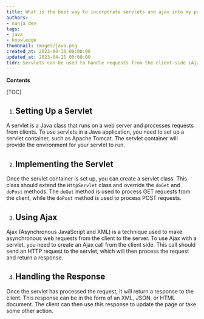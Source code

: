 ```yaml
---
title: What is the best way to incorporate servlets and ajax into my project?
authors:
- nanja_dev
tags:
- java
- knowledge
thumbnail: images/java.png
created_at: 2023-04-15 00:00:00
updated_at: 2023-04-15 00:00:00
tldr: Servlets can be used to handle requests from the client-side (Ajax) and respond with dynamic data.
---
```


**Contents**

[TOC]

1. ## Setting Up a Servlet
A servlet is a Java class that runs on a web server and processes requests from clients. To use servlets in a Java application, you need to set up a servlet container, such as Apache Tomcat. The servlet container will provide the environment for your servlet to run.

2. ## Implementing the Servlet
Once the servlet container is set up, you can create a servlet class. This class should extend the `HttpServlet` class and override the `doGet` and `doPost` methods. The `doGet` method is used to process GET requests from the client, while the `doPost` method is used to process POST requests.

3. ## Using Ajax
Ajax (Asynchronous JavaScript and XML) is a technique used to make asynchronous web requests from the client to the server. To use Ajax with a servlet, you need to create an Ajax call from the client side. This call should send an HTTP request to the servlet, which will then process the request and return a response.

4. ## Handling the Response
Once the servlet has processed the request, it will return a response to the client. This response can be in the form of an XML, JSON, or HTML document. The client can then use this response to update the page or take some other action.
